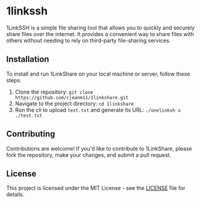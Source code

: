 # 1linkssh

1LinkSSH is a simple file sharing tool that allows you to quickly and securely share files over the internet. It provides a convenient way to share files with others without needing to rely on third-party file-sharing services.

## Installation

To install and run 1LinkShare on your local machine or server, follow these steps:

1. Clone the repository: `git clone https://github.com/cjeanm11/1linkshare.git`
2. Navigate to the project directory: `cd 1linkshare`
3. Run the cli to upload `test.txt` and generate its URL: `./onelinksh u ./test.txt`

## Contributing

Contributions are welcome! If you'd like to contribute to 1LinkShare, please fork the repository, make your changes, and submit a pull request. 

## License

This project is licensed under the MIT License - see the [LICENSE](LICENSE) file for details.

